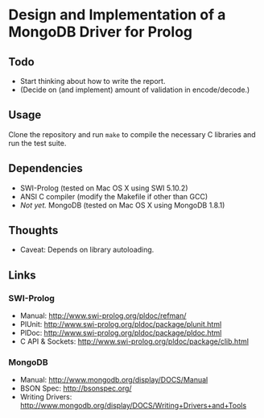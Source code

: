 # Design and Implementation of a MongoDB Driver for Prolog

## Todo

 * Start thinking about how to write the report. 
 * (Decide on (and implement) amount of validation in encode/decode.)

## Usage

Clone the repository and run `make` to compile the necessary C libraries
and run the test suite.

## Dependencies

 * SWI-Prolog (tested on Mac OS X using SWI 5.10.2)
 * ANSI C compiler (modify the Makefile if other than GCC)
 * _Not yet._ MongoDB (tested on Mac OS X using MongoDB 1.8.1)

## Thoughts

 * Caveat: Depends on library autoloading.

## Links

### SWI-Prolog

 * Manual: <http://www.swi-prolog.org/pldoc/refman/>
 * PlUnit: <http://www.swi-prolog.org/pldoc/package/plunit.html>
 * PlDoc: <http://www.swi-prolog.org/pldoc/package/pldoc.html>
 * C API & Sockets: <http://www.swi-prolog.org/pldoc/package/clib.html>

### MongoDB

 * Manual: <http://www.mongodb.org/display/DOCS/Manual>
 * BSON Spec: <http://bsonspec.org/>
 * Writing Drivers: <http://www.mongodb.org/display/DOCS/Writing+Drivers+and+Tools>
